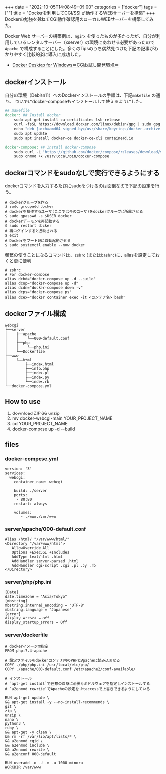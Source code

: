 +++
date = "2022-10-05T14:08:49+09:00"
categories = ["docker"]
tags = [""]
title = "Dockerを利用してCGI/SSI が動作するWEBサーバーを構築"
+++
Dockerの勉強を兼ねてCGI動作確認用のローカルWEBサーバーを構築してみた。

Docker Web サーバーの構築例は、`nginx` を使ったものが多かったが、自分が利用しているレンタルサーバー（xserver）の環境にあわせる必要があったので `Apache` で構成することにした。多くのTipsのうち偶然見つけた下記の記事がわかりやすく比較的楽に導入に成功した。

* [Docker Desktop for Windows＝CGIお試し開発環境＝](https://getpocket.com/read/3714179719) 

## dockerインストール
自分の環境（Debian11）へのDockerインストールの手順は、下記`makefile` の通り。
ついでにdocker-composeもインストールして使えるようにした。

```makefile
## makefile
docker: ## Install docker
	sudo apt-get install ca-certificates lsb-release
	curl -fsSL https://download.docker.com/linux/debian/gpg | sudo gpg --dearmor -o /usr/share/keyrings/docker-archive-keyring.gpg
	echo "deb [arch=amd64 signed-by=/usr/share/keyrings/docker-archive-keyring.gpg] https://download.docker.com/linux/debian  $$(lsb_release -cs) stable" | sudo tee /etc/apt/sources.list.d/docker.list
	sudo apt update
	sudo apt install docker-ce docker-ce-cli containerd.io

docker-compose: ## Install docker-compose
	sudo curl -L "https://github.com/docker/compose/releases/download/v2.0.1/docker-compose-$(uname -s)-$(uname -m)" -o /usr/local/bin/docker-compose
	sudo chmod +x /usr/local/bin/docker-compose
```
## dockerコマンドをsudoなしで実行できるようにする
dockerコマンドを入力するたびにsudoをつけるのは面倒なので下記の設定を行う。

```shell
# dockerグループを作る
$ sudo groupadd docker
# dockerを操作するユーザ(ここでは今のユーザ)をdockerグループに所属させる
$ sudo gpasswd -a $USER docker
# dockerデーモンを再起動する
$ sudo restart docker
# 再ログインすると反映される
$ exit
# Dockerをブート時に自動起動させる
$ sudo systemctl enable --now docker
```

頻繁の使うことになるコマンドは、`zshrc` (または`bashrc`)に、aliasを設定しておくと更に便利

```zshrc
# zshrc
# For docker-compose
alias dcbd="docker-compose up -d --build"
alias dcup="docker-compose up -d"
alias dcdn="docker-compose down -v"
alias dcps="docker-compose ps"
alias dcex="docker container exec -it <コンテナ名> bash"
```

## dockerファイル構成
```shell
webcgi
├──server
│    ├──apache
│    │    └──000-default.conf
│    ├──php
│    │    └──php.ini
│    └──Dockerfile
├──www
│    └──html
│        ├──index.html
│        ├──info.php
│        ├──index.pl
│        ├──index.py
│        └──index.rb
└──docker-compose.yml
```
## How to use

1. download ZIP && unzip
2. mv docker-webcgi-main YOUR_PROJECT_NAME
3. cd YOUR_PROJECT_NAME
4. docker-compose up -d --build

## files

### docker-compose.yml
```shell
version: '3'
services:
  webcgi:
    container_name: webcgi

    build: ./server
    ports:
     - 80:80
    restart: always

    volumes:
       - ./www:/var/www
```
### server/apache/000-default.conf
```shell
Alias /html/ "/var/www/html/"
<Directory "/var/www/html"> 
   AllowOverride All
   Options +ExecCGI +Includes
   AddType text/html .html
   AddHandler server-parsed .html
   AddHandler cgi-script .cgi .pl .py .rb
</Directory>
```
### server/php/php.ini
```shell
[Date]
date.timezone = "Asia/Tokyo"
[mbstring]
mbstring.internal_encoding = "UTF-8"
mbstring.language = "Japanese"
[error]
display_errors = Off
display_startup_errors = Off
```
### server/dockerfile 
```shell
# dockerイメージの指定
FROM php:7.4-apache

# 設定ファイルをdockerコンテナ内のPHPとApacheに読み込ませる
COPY ./php/php.ini /usr/local/etc/php/
COPY ./apache/000-default.conf /etc/apache2/conf-available/

# インストール
# `apt-get install`で任意の自身に必要なミドルウェアを指定しインストールする
# `a2enmod rewrite`でApacheの設定を.htaccessで上書きできるようにしている

RUN apt-get update \
&& apt-get install -y --no-install-recommends \
git \
zip \
unzip \
nano \
python3 \
ruby \
&& apt-get -y clean \
&& rm -rf /var/lib/apt/lists/* \
&& a2enmod cgid \
&& a2enmod include \
&& a2enmod rewrite \
&& a2enconf 000-default

RUN useradd -o -U -m -u 1000 minoru
WORKDIR /var/www
```
